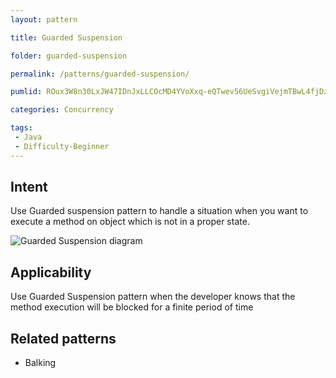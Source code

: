 ```yaml
---
layout: pattern

title: Guarded Suspension

folder: guarded-suspension

permalink: /patterns/guarded-suspension/

pumlid: ROux3W8n30LxJW47IDnJxLLCOcMD4YVoXxq-eQTwev56UeSvgiVejmTBwL4fjDzFzsLF0CKhD_OpNc6aPOgJU2vp0FUuSAVmnW-cIiPDqa9tKZ4OQ1kW1MgbcYniaHXF0VBoH-VGaTVlnK5Iztu1

categories: Concurrency

tags:
 - Java
 - Difficulty-Beginner
---
```


## Intent
Use Guarded suspension pattern to handle a situation when you want to execute a method on object which is not in a proper state.

![Guarded Suspension diagram](./etc/guarded-suspension.png)

## Applicability
Use Guarded Suspension pattern when the developer knows that the method execution will be blocked for a finite period of time

## Related patterns
* Balking 
